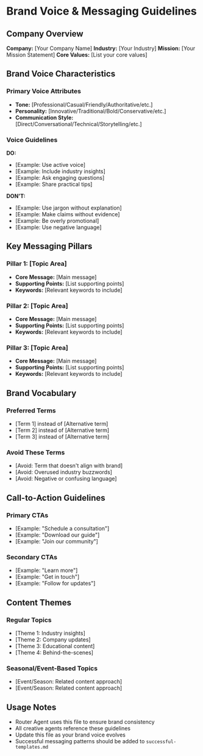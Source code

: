 # Brand Voice & Messaging Guidelines

## Company Overview
<!-- CUSTOMIZE: Add your company description, mission, and values -->
**Company:** [Your Company Name]
**Industry:** [Your Industry]
**Mission:** [Your Mission Statement]
**Core Values:** [List your core values]

## Brand Voice Characteristics

### Primary Voice Attributes
<!-- CUSTOMIZE: Define your brand's personality -->
- **Tone:** [Professional/Casual/Friendly/Authoritative/etc.]
- **Personality:** [Innovative/Traditional/Bold/Conservative/etc.]
- **Communication Style:** [Direct/Conversational/Technical/Storytelling/etc.]

### Voice Guidelines
<!-- CUSTOMIZE: Add specific voice guidelines -->
**DO:**
- [Example: Use active voice]
- [Example: Include industry insights]
- [Example: Ask engaging questions]
- [Example: Share practical tips]

**DON'T:**
- [Example: Use jargon without explanation]
- [Example: Make claims without evidence]
- [Example: Be overly promotional]
- [Example: Use negative language]

## Key Messaging Pillars

### Pillar 1: [Topic Area]
<!-- CUSTOMIZE: Add your key messaging areas -->
- **Core Message:** [Main message]
- **Supporting Points:** [List supporting points]
- **Keywords:** [Relevant keywords to include]

### Pillar 2: [Topic Area]
- **Core Message:** [Main message]
- **Supporting Points:** [List supporting points]
- **Keywords:** [Relevant keywords to include]

### Pillar 3: [Topic Area]
- **Core Message:** [Main message]
- **Supporting Points:** [List supporting points]
- **Keywords:** [Relevant keywords to include]

## Brand Vocabulary

### Preferred Terms
<!-- CUSTOMIZE: Words/phrases that align with your brand -->
- [Term 1] instead of [Alternative term]
- [Term 2] instead of [Alternative term]
- [Term 3] instead of [Alternative term]

### Avoid These Terms
<!-- CUSTOMIZE: Words/phrases to avoid -->
- [Avoid: Term that doesn't align with brand]
- [Avoid: Overused industry buzzwords]
- [Avoid: Negative or confusing language]

## Call-to-Action Guidelines

### Primary CTAs
<!-- CUSTOMIZE: Your main calls-to-action -->
- [Example: "Schedule a consultation"]
- [Example: "Download our guide"]
- [Example: "Join our community"]

### Secondary CTAs
- [Example: "Learn more"]
- [Example: "Get in touch"]
- [Example: "Follow for updates"]

## Content Themes

### Regular Topics
<!-- CUSTOMIZE: Topics you regularly post about -->
- [Theme 1: Industry insights]
- [Theme 2: Company updates]
- [Theme 3: Educational content]
- [Theme 4: Behind-the-scenes]

### Seasonal/Event-Based Topics
- [Event/Season: Related content approach]
- [Event/Season: Related content approach]

## Usage Notes
- Router Agent uses this file to ensure brand consistency
- All creative agents reference these guidelines
- Update this file as your brand voice evolves
- Successful messaging patterns should be added to `successful-templates.md`
